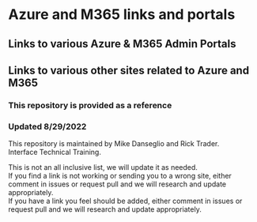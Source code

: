 # Azure and M365 links and portals

## Links to various Azure & M365 Admin Portals<br>
## Links to various other sites related to Azure and M365
 
### This repository is provided as a reference
### Updated 8/29/2022

This repository is maintained by Mike Danseglio and Rick Trader.<br>
Interface Technical Training.<br>

This is  not an all inclusive list, we will update it as needed. <br>
If you find a link is not working or sending you to a wrong site, either comment in issues or request pull and we will research and update appropriately. <br>
If you have a link you feel should be added, either comment in issues or request pull and we will research and update appropriately.

